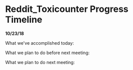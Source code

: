# Reddit_Toxicounter Progress Timeline
**10/23/18**

What we've accomplished today:

What we plan to do before next meeting:

What we plan to do next meeting:

